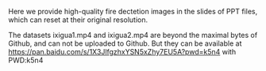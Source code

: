 Here we provide high-quality fire dectetion images in the slides of PPT files, which can reset at their original resolution. 


The datasets ixigua1.mp4 and ixigua2.mp4 are beyond the maximal bytes of Github, and can not be uploaded to Github. But they can be available at https://pan.baidu.com/s/1X3JlfgzhxYSN5xZhy7EU5A?pwd=k5n4 with PWD:k5n4
